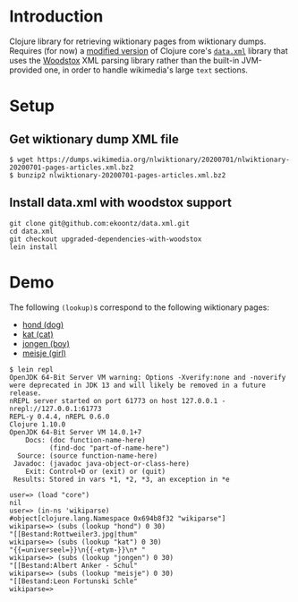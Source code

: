 # Introduction

Clojure library for retrieving wiktionary pages from wiktionary dumps.
Requires (for now) a [modified
version](https://github.com/ekoontz/data.xml/tree/upgraded-dependencies-with-woodstox)
of Clojure core's [`data.xml`](https://github.com/clojure/data.xml)
library that uses the
[Woodstox](https://github.com/FasterXML/woodstox) XML parsing library
rather than the built-in JVM-provided one, in order to handle wikimedia's large `text` sections.

# Setup

## Get wiktionary dump XML file

```
$ wget https://dumps.wikimedia.org/nlwiktionary/20200701/nlwiktionary-20200701-pages-articles.xml.bz2
$ bunzip2 nlwiktionary-20200701-pages-articles.xml.bz2
```

## Install data.xml with woodstox support

```
git clone git@github.com:ekoontz/data.xml.git
cd data.xml
git checkout upgraded-dependencies-with-woodstox
lein install
```

# Demo

The following `(lookup)`s correspond to the following wiktionary pages:

- [hond (dog)](https://nl.wiktionary.org/wiki/hond)
- [kat (cat)](https://nl.wiktionary.org/wiki/kat)
- [jongen (boy)](https://nl.wiktionary.org/wiki/jongen)
- [meisje (girl)](https://nl.wiktionary.org/wiki/meisje)

```
$ lein repl
OpenJDK 64-Bit Server VM warning: Options -Xverify:none and -noverify were deprecated in JDK 13 and will likely be removed in a future release.
nREPL server started on port 61773 on host 127.0.0.1 - nrepl://127.0.0.1:61773
REPL-y 0.4.4, nREPL 0.6.0
Clojure 1.10.0
OpenJDK 64-Bit Server VM 14.0.1+7
    Docs: (doc function-name-here)
          (find-doc "part-of-name-here")
  Source: (source function-name-here)
 Javadoc: (javadoc java-object-or-class-here)
    Exit: Control+D or (exit) or (quit)
 Results: Stored in vars *1, *2, *3, an exception in *e

user=> (load "core")
nil
user=> (in-ns 'wikiparse)
#object[clojure.lang.Namespace 0x694b8f32 "wikiparse"]
wikiparse=> (subs (lookup "hond") 0 30)
"[[Bestand:Rottweiler3.jpg|thum"
wikiparse=> (subs (lookup "kat") 0 30)
"{{=universeel=}}\n{{-etym-}}\n* "
wikiparse=> (subs (lookup "jongen") 0 30)
"[[Bestand:Albert Anker - Schul"
wikiparse=> (subs (lookup "meisje") 0 30)
"[[Bestand:Leon Fortunski Schle"
wikiparse=>
```
